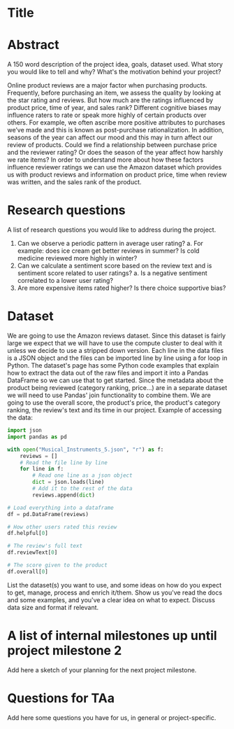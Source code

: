 # Title

# Abstract
A 150 word description of the project idea, goals, dataset used. What story you would like to tell and why? What's the motivation behind your project?

Online product reviews are a major factor when purchasing products. Frequently, before purchasing an item, we assess the quality by looking at the star rating and reviews. But how much are the ratings influenced by product price, time of year, and sales rank? Different cognitive biases may influence raters to rate or speak more highly of certain products over others. For example, we often ascribe more positive attributes to purchases we’ve made and this is known as post-purchase rationalization. In addition, seasons of the year can affect our mood and this may in turn affect our review of products. Could we find a relationship between purchase price and the reviewer rating? Or does the season of the year affect how harshly we rate items? In order to understand more about how these factors influence reviewer ratings we can use the Amazon dataset which provides us with product reviews and information on product price, time when review was written, and the sales rank of the product. 

# Research questions
A list of research questions you would like to address during the project. 
1. Can we observe a periodic pattern in average user rating?
	a. For example: does ice cream get better reviews in summer? Is cold medicine reviewed more highly in winter?
2. Can we calculate a sentiment score based on the review text and is sentiment score related to user ratings?
	a. Is a negative sentiment correlated to a lower user rating?
3. Are more expensive items rated higher? Is there choice supportive bias?

# Dataset
We are going to use the Amazon reviews dataset. Since this dataset is fairly large we expect that we will have to use the compute cluster to deal with it unless we decide to use a stripped down version. Each line in the data files is a JSON object and the files can be imported line by line using a for loop in Python. The dataset's page has some Python code examples that explain how to extract the data out of the raw files and import it into a Pandas DataFrame so we can use that to get started. Since the metadata about the product being reviewed (category ranking, price...) are in a separate dataset we will need to use Pandas' join functionality to combine them. We are going to use the overall score, the product's price, the product's category ranking, the review's text and its time in our project.
Example of accessing the data:
```python
import json
import pandas as pd

with open("Musical_Instruments_5.json", "r") as f:
    reviews = []
    # Read the file line by line
    for line in f:
    	# Read one line as a json object
        dict = json.loads(line)
        # Add it to the rest of the data
        reviews.append(dict)

# Load everything into a dataframe
df = pd.DataFrame(reviews)

# How other users rated this review
df.helpful[0]

# The review's full text
df.reviewText[0]

# The score given to the product
df.overall[0]
```

List the dataset(s) you want to use, and some ideas on how do you expect to get, manage, process and enrich it/them. Show us you've read the docs and some examples, and you've a clear idea on what to expect. Discuss data size and format if relevant.

# A list of internal milestones up until project milestone 2
Add here a sketch of your planning for the next project milestone.

# Questions for TAa
Add here some questions you have for us, in general or project-specific.
